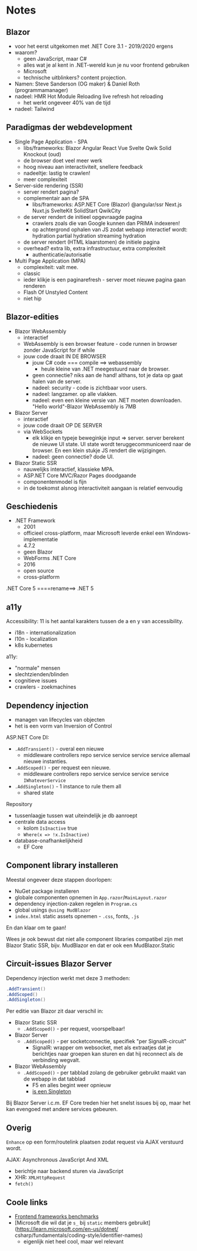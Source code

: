 # Notes

## Blazor

- voor het eerst uitgekomen met .NET Core 3.1 - 2019/2020 ergens
- waarom?
  - geen JavaScript, maar C#
  - alles wat je al kent in .NET-wereld kun je nu voor frontend gebruiken
  - Microsoft
  - technische uitblinkers? content projection.
- Namen: Steve Sanderson (OG maker) & Daniel Roth (programmamanager)
- nadeel: HMR  Hot Module Reloading  live refresh  hot reloading  
  - het werkt ongeveer 40% van de tijd
- nadeel: Tailwind

## Paradigmas der webdevelopment

- Single Page Application - SPA
  - libs/frameworks: Blazor Angular React Vue Svelte Qwik Solid Knockout (oud)
  - de browser doet veel meer werk
  - hoog niveau aan interactiviteit, snellere feedback
  - nadeeltje: lastig te crawlen!
  - meer complexiteit
- Server-side rendering (SSR)
  - server rendert pagina?
  - complementair aan de SPA
    - libs/frameworks: ASP.NET Core (Blazor) @angular/ssr Next.js Nuxt.js SvelteKit SolidStart QwikCity
  - de server rendert de initieel opgevraagde pagina
    - crawlers zoals die van Google kunnen dan PRIMA indexeren!
    - op achtergrond ophalen van JS zodat webapp interactief wordt: hydration partial hydration streaming hydration
  - de server rendert (HTML klaarstomen) de initiele pagina
  - overhead? extra lib, extra infrastructuur, extra complexiteit
    - authenticatie/autorisatie
- Multi Page Application (MPA)
  - complexiteit: valt mee.
  - classic
  - ieder klikje is een paginarefresh - server moet nieuwe pagina gaan renderen
  - Flash Of Unstyled Content
  - niet hip

## Blazor-edities

- Blazor WebAssembly
  - interactief
  - WebAssembly is een browser feature - code runnen in browser zonder JavaScript  for if while
  - jouw code draait IN DE BROWSER
    - jouw C# code === compile ==> webassembly
      - heule kleine van .NET meegestuurd naar de browser.
    - geen connectie? niks aan de hand! althans, tot je data op gaat halen van de server.
    - nadeel: security - code is zichtbaar voor users.
    - nadeel: langzamer. op alle vlakken.
    - nadeel: even een kleine versie van .NET moeten downloaden. "Hello world"-Blazor WebAssembly is 7MB
- Blazor Server
  - interactief
  - jouw code draait OP DE SERVER
  - via WebSockets
    - elk klikje en typeje beweginkje input => server. server berekent de nieuwe UI state.
      UI state wordt teruggecommuniceerd naar de browser. En een klein stukje JS rendert 
      die wijzigingen.
    - nadeel: geen connectie? dode UI.
- Blazor Static SSR
  - nauwelijks interactief, klassieke MPA.
  - ASP.NET Core MVC/Razor Pages  doodgaande
  - componentenmodel is fijn
  - in de toekomst alsnog interactiviteit aangaan is relatief eenvoudig

## Geschiedenis

- .NET Framework
  - 2001
  - officieel cross-platform, maar Microsoft leverde enkel een Windows-implementatie
  - 4.7.2
  - geen Blazor
  - WebForms
.NET Core
  - 2016
  - open source
  - cross-platform

.NET Core 5 ====rename==> .NET 5


## a11y

Accessibility: 11 is het aantal karakters tussen de a en y van accessibility.

- i18n - internationalization
- l10n - localization
- k8s kubernetes

a11y:
- "normale" mensen
- slechtzienden/blinden
- cognitieve issues
- crawlers - zoekmachines


## Dependency injection

- managen van lifecycles van objecten
- het is een vorm van Inversion of Control

ASP.NET Core DI:

- `.AddTransient()` - overal een nieuwe
   - middleware controllers repo service service service service  allemaal nieuwe instanties.
- `.AddScoped()` - per request een nieuwe.
  - middleware controllers repo service service service service  `IWhateverService`
- `.AddSingleton()` - 1 instance to rule them all
  - shared state 

Repository
- tussenlaagje tussen wat uiteindelijk je db aanroept
- centrale data access
  - kolom `IsInactive`  true
  - `Where(x => !x.IsInactive)`
- database-onafhankelijkheid
  - EF Core

## Component library installeren

Meestal ongeveer deze stappen doorlopen:

- NuGet package installeren
- globale componenten opnemen in `App.razor`/`MainLayout.razor`
- dependency injection-zaken regelen in `Program.cs`
- global usings `@using MudBlazor`
- `index.html` static assets opnemen - `.css`, fonts, `.js`

En dan klaar om te gaan!

Wees je ook bewust dat niet alle component libraries compatibel zijn met Blazor Static SSR, bijv. MudBlazor en dat er ook een MudBlazor.Static

## Circuit-issues Blazor Server

Dependency injection werkt met deze 3 methoden:

```cs
.AddTransient()
.AddScoped()
.AddSingleton()
```
Per editie van Blazor zit daar verschil in:

- Blazor Static SSR
  - `.AddScoped()` - per request, voorspelbaar!
- Blazor Server
  - `.AddScoped()` - per socketconnectie, specifiek "per SignalR-circuit"
    - SignalR: wrapper om websocket, met als extraatjes dat je berichtjes naar groepen kan sturen en dat hij reconnect als de verbinding wegvalt.
- Blazor WebAssembly
  - `.AddScoped()` - per tabblad zolang de gebruiker gebruikt maakt van de webapp in dat tabblad
    - F5 en alles begint weer opnieuw
    - [is een Singleton](https://learn.microsoft.com/en-us/aspnet/core/blazor/fundamentals/dependency-injection?view=aspnetcore-9.0#service-lifetime)

Bij Blazor Server i.c.m. EF Core treden hier het snelst issues bij op, maar het kan evengoed met andere services gebeuren.

## Overig

`Enhance` op een form/routelink plaatsen zodat request via AJAX verstuurd wordt.

AJAX: Asynchronous JavaScript And XML
- berichtje naar backend sturen via JavaScript
- XHR: `XMLHttpRequest`
- `fetch()`

## Coole links

- [Frontend frameworks benchmarks](https://github.com/krausest/js-framework-benchmark)
- [Microsoft die wil dat je `s_` bij `static` members gebruikt](https://learn.microsoft.com/en-us/dotnet/
csharp/fundamentals/coding-style/identifier-names)
  - eigenlijk niet heel cool, maar wel relevant
